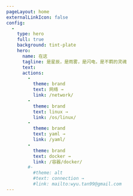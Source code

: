 ```yaml
---
pageLayout: home
externalLinkIcon: false
config:
  -
    type: hero
    full: true
    background: tint-plate
    hero:
      name: 在这
      tagline: 是星辰，是雨雾，是闪电，是不羁的灵魂
      text: 
      actions:
        -
          theme: brand
          text: 网络 →
          link: /network/
        -
          theme: brand
          text: linux →
          link: /os/linux/
        -
          theme: brand
          text: yaml →
          link: /yaml/
        -
          theme: brand
          text: docker →
          link: /容器/docker/               
        #-
          #theme: alt
          #text: connection →
          #link: mailto:wyu.tan99@gmail.com
---
```


